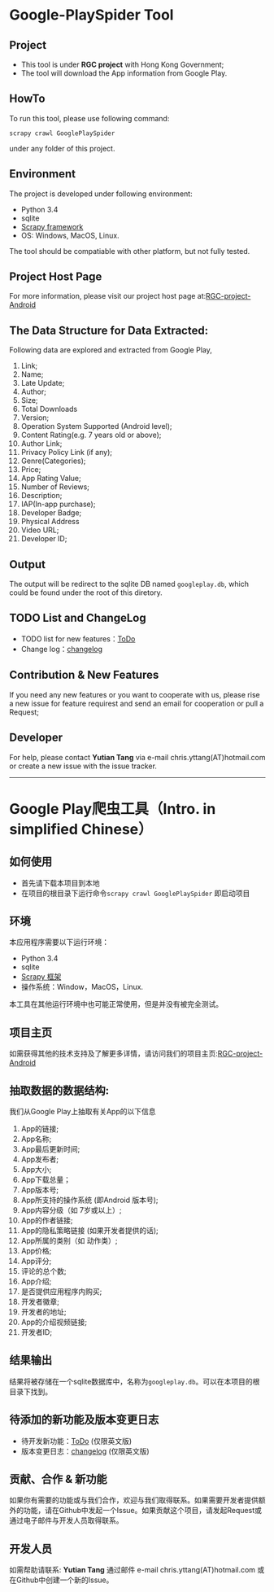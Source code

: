 # Google-PlaySpider Tool
## Project 
  * This tool is under __RGC project__ with Hong Kong Government;
  * The tool will download the App information from Google Play. 
  
## HowTo
  To run this tool, please use following command:
  ```
  scrapy crawl GooglePlaySpider
  ```
  under any folder of this project.
  
## Environment
  The project is developed under following environment:
  
  * Python 3.4
  * sqlite
  * [Scrapy framework](https://scrapy.org)
  * OS: Windows, MacOS, Linux.
   
The tool should be compatiable with other platform, but not fully tested.
  
## Project Host Page
  For more information, please visit our project host page at:[RGC-project-Android](http://www.chrisyttang.org/android-instant-app/index.html)
  
## The Data Structure for Data Extracted:
Following data are explored and extracted from Google Play,

1. Link;
2. Name;
3. Late Update;
4. Author;
5. Size;
6. Total Downloads
7. Version;
8. Operation System Supported (Android level);
9. Content Rating(e.g. 7 years old or above);
10. Author Link;
11. Privacy Policy Link (if any);
12. Genre(Categories);
13. Price;
14. App Rating Value;
15. Number of Reviews;
16. Description;
17. IAP(In-app purchase);
18. Developer Badge;
19. Physical Address
20. Video URL;
21. Developer ID;

## Output
The output will be redirect to the sqlite DB named ```googleplay.db```, which could be found under the root of this diretory.
  
## TODO List and ChangeLog

- TODO list for new features：[ToDo](./TODO.md)
- Change log：[changelog](./changelog.md)

## Contribution & New Features
If you need any new features or you want to cooperate with us, please rise a new issue for feature requirest and send an email for cooperation or pull a Request;
  
## Developer
For help, please contact __Yutian Tang__  via e-mail chris.yttang(AT)hotmail.com or create a new issue with the issue tracker.
  

---
# Google Play爬虫工具（Intro. in simplified Chinese）

## 如何使用
* 首先请下载本项目到本地
* 在项目的根目录下运行命令```scrapy crawl GooglePlaySpider``` 即启动项目

## 环境
本应用程序需要以下运行环境：

  * Python 3.4
  * sqlite
  * [Scrapy 框架](https://scrapy.org)
  * 操作系统：Window，MacOS，Linux.
  
本工具在其他运行环境中也可能正常使用，但是并没有被完全测试。

## 项目主页
  如需获得其他的技术支持及了解更多详情，请访问我们的项目主页:[RGC-project-Android](http://www.chrisyttang.org/android-instant-app/index.html)
  
## 抽取数据的数据结构:
我们从Google Play上抽取有关App的以下信息

1. App的链接;
2. App名称;
3. App最后更新时间;
4. App发布者;
5. App大小;
6. App下载总量；
7. App版本号;
8. App所支持的操作系统 (即Android 版本号);
9. App内容分级（如 7岁或以上）;
10. App的作者链接;
11. App的隐私策略链接 (如果开发者提供的话);
12. App所属的类别（如 动作类）;
13. App价格;
14. App评分;
15. 评论的总个数;
16. App介绍;
17. 是否提供应用程序内购买;
18. 开发者徽章;
19. 开发者的地址;
20. App的介绍视频链接;
21. 开发者ID;

## 结果输出
结果将被存储在一个sqlite数据库中，名称为```googleplay.db```。可以在本项目的根目录下找到。

## 待添加的新功能及版本变更日志
- 待开发新功能：[ToDo](./TODO.md) (仅限英文版)
- 版本变更日志：[changelog](./changelog.md) (仅限英文版)


## 贡献、合作 & 新功能
如果你有需要的功能或与我们合作，欢迎与我们取得联系。如果需要开发者提供额外的功能，请在Github中发起一个Issue。如果贡献这个项目，请发起Request或通过电子邮件与开发人员取得联系。

## 开发人员
 如需帮助请联系: __Yutian Tang__  通过邮件 e-mail chris.yttang(AT)hotmail.com 或 在Github中创建一个新的Issue。 
